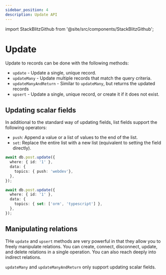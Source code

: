 ```yaml
---
sidebar_position: 4
description: Update API
---
```


import StackBlitzGithub from '@site/src/components/StackBlitzGithub';

# Update

Update to records can be done with the following methods:

- `update` - Update a single, unique record.
- `updateMany` - Update multiple records that match the query criteria.
- `updateManyAndReturn` - Similar to `updateMany`, but returns the updated records
- `upsert` - Update a single, unique record, or create it if it does not exist.

## Updating scalar fields

<StackBlitzGithub repoPath="zenstackhq/v3-doc-orm" openFile="update/scalar.ts" startScript="generate,update:scalar" />

In additional to the standard way of updating fields, list fields support the following operators:

- `push`: Append a value or a list of values to the end of the list.
- `set`: Replace the entire list with a new list (equivalent to setting the field directly).

```ts
await db.post.update({
  where: { id: '1' },
  data: {
    topics: { push: 'webdev'},
  },
});

await db.post.update({
  where: { id: '1' },
  data: {
    topics: { set: ['orm', 'typescript'] },
  },
});
```

## Manipulating relations

THe `update` and `upsert` methods are very powerful in that they allow you to freely manipulate relations. You can create, connect, disconnect, update, and delete relations in a single operation. You can also reach deeply into indirect relations.

`updateMany` and `updateManyAndReturn` only support updating scalar fields.

<StackBlitzGithub repoPath="zenstackhq/v3-doc-orm" openFile="update/relation.ts" startScript="generate,update:relation" />

